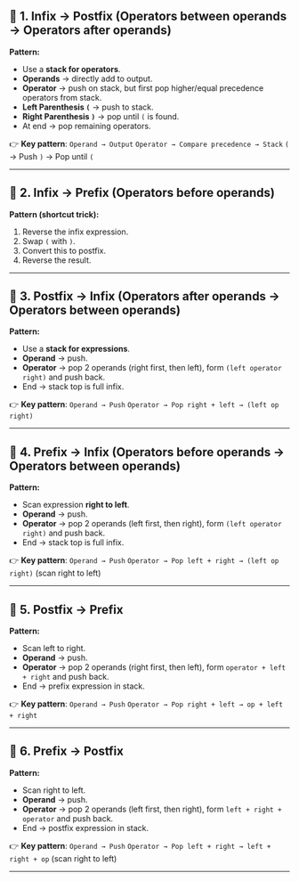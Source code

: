 ## 🔹 1. Infix → Postfix (Operators between operands → Operators after operands)

**Pattern:**

* Use a **stack for operators**.
* **Operands** → directly add to output.
* **Operator** → push on stack, but first pop higher/equal precedence operators from stack.
* **Left Parenthesis `(`** → push to stack.
* **Right Parenthesis `)`** → pop until `(` is found.
* At end → pop remaining operators.

👉 **Key pattern**:
`Operand → Output`
`Operator → Compare precedence → Stack`
`(` → Push
`)` → Pop until `(`

---

## 🔹 2. Infix → Prefix (Operators before operands)

**Pattern (shortcut trick):**

1. Reverse the infix expression.
2. Swap `(` with `)`.
3. Convert this to postfix.
4. Reverse the result.

---

## 🔹 3. Postfix → Infix (Operators after operands → Operators between operands)

**Pattern:**

* Use a **stack for expressions**.
* **Operand** → push.
* **Operator** → pop 2 operands (right first, then left), form `(left operator right)` and push back.
* End → stack top is full infix.

👉 **Key pattern**:
`Operand → Push`
`Operator → Pop right + left → (left op right)`

---

## 🔹 4. Prefix → Infix (Operators before operands → Operators between operands)

**Pattern:**

* Scan expression **right to left**.
* **Operand** → push.
* **Operator** → pop 2 operands (left first, then right), form `(left operator right)` and push back.
* End → stack top is full infix.

👉 **Key pattern**:
`Operand → Push`
`Operator → Pop left + right → (left op right)`
(scan right to left)

---

## 🔹 5. Postfix → Prefix

**Pattern:**

* Scan left to right.
* **Operand** → push.
* **Operator** → pop 2 operands (right first, then left), form `operator + left + right` and push back.
* End → prefix expression in stack.

👉 **Key pattern**:
`Operand → Push`
`Operator → Pop right + left → op + left + right`

---

## 🔹 6. Prefix → Postfix

**Pattern:**

* Scan right to left.
* **Operand** → push.
* **Operator** → pop 2 operands (left first, then right), form `left + right + operator` and push back.
* End → postfix expression in stack.

👉 **Key pattern**:
`Operand → Push`
`Operator → Pop left + right → left + right + op`
(scan right to left)

---
